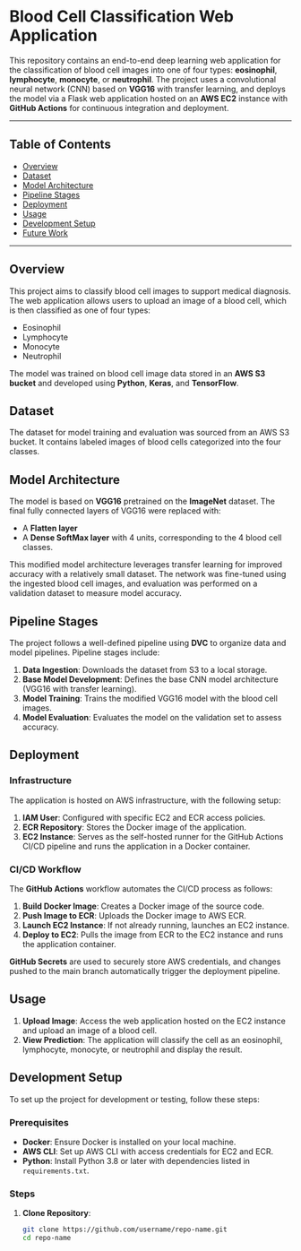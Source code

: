 # Blood Cell Classification Web Application

This repository contains an end-to-end deep learning web application for the classification of blood cell images into one of four types: **eosinophil**, **lymphocyte**, **monocyte**, or **neutrophil**. The project uses a convolutional neural network (CNN) based on **VGG16** with transfer learning, and deploys the model via a Flask web application hosted on an **AWS EC2** instance with **GitHub Actions** for continuous integration and deployment.

---

## Table of Contents
- [Overview](#overview)
- [Dataset](#dataset)
- [Model Architecture](#model-architecture)
- [Pipeline Stages](#pipeline-stages)
- [Deployment](#deployment)
- [Usage](#usage)
- [Development Setup](#development-setup)
- [Future Work](#future-work)

---

## Overview

This project aims to classify blood cell images to support medical diagnosis. The web application allows users to upload an image of a blood cell, which is then classified as one of four types:
- Eosinophil
- Lymphocyte
- Monocyte
- Neutrophil

The model was trained on blood cell image data stored in an **AWS S3 bucket** and developed using **Python**, **Keras**, and **TensorFlow**.

## Dataset

The dataset for model training and evaluation was sourced from an AWS S3 bucket. It contains labeled images of blood cells categorized into the four classes. 

## Model Architecture

The model is based on **VGG16** pretrained on the **ImageNet** dataset. The final fully connected layers of VGG16 were replaced with:
- A **Flatten layer**
- A **Dense SoftMax layer** with 4 units, corresponding to the 4 blood cell classes.

This modified model architecture leverages transfer learning for improved accuracy with a relatively small dataset. The network was fine-tuned using the ingested blood cell images, and evaluation was performed on a validation dataset to measure model accuracy.

## Pipeline Stages

The project follows a well-defined pipeline using **DVC** to organize data and model pipelines. Pipeline stages include:
1. **Data Ingestion**: Downloads the dataset from S3 to a local storage.
2. **Base Model Development**: Defines the base CNN model architecture (VGG16 with transfer learning).
3. **Model Training**: Trains the modified VGG16 model with the blood cell images.
4. **Model Evaluation**: Evaluates the model on the validation set to assess accuracy.

## Deployment

### Infrastructure

The application is hosted on AWS infrastructure, with the following setup:
1. **IAM User**: Configured with specific EC2 and ECR access policies.
2. **ECR Repository**: Stores the Docker image of the application.
3. **EC2 Instance**: Serves as the self-hosted runner for the GitHub Actions CI/CD pipeline and runs the application in a Docker container.

### CI/CD Workflow

The **GitHub Actions** workflow automates the CI/CD process as follows:
1. **Build Docker Image**: Creates a Docker image of the source code.
2. **Push Image to ECR**: Uploads the Docker image to AWS ECR.
3. **Launch EC2 Instance**: If not already running, launches an EC2 instance.
4. **Deploy to EC2**: Pulls the image from ECR to the EC2 instance and runs the application container.

**GitHub Secrets** are used to securely store AWS credentials, and changes pushed to the main branch automatically trigger the deployment pipeline.

## Usage

1. **Upload Image**: Access the web application hosted on the EC2 instance and upload an image of a blood cell.
2. **View Prediction**: The application will classify the cell as an eosinophil, lymphocyte, monocyte, or neutrophil and display the result.

## Development Setup

To set up the project for development or testing, follow these steps:

### Prerequisites
- **Docker**: Ensure Docker is installed on your local machine.
- **AWS CLI**: Set up AWS CLI with access credentials for EC2 and ECR.
- **Python**: Install Python 3.8 or later with dependencies listed in `requirements.txt`.

### Steps
1. **Clone Repository**:
   ```bash
   git clone https://github.com/username/repo-name.git
   cd repo-name

